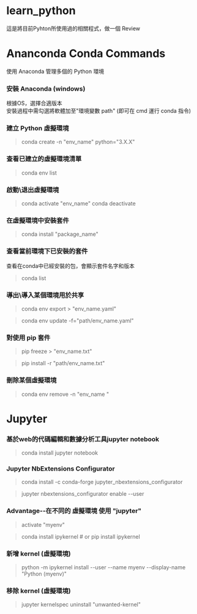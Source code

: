 # learn_python
這是將目前Pyhton所使用過的相關程式，做一個 Review



# Ananconda Conda Commands
使用 Anaconda 管理多個的 Python 環境

### 安裝 Anaconda (windows)
根據OS，選擇合適版本 <br>
安裝過程中需勾選將軟體加至"環境變數 path"
(即可在 cmd 運行 conda 指令)


### 建立 Python 虛擬環境
>  conda create -n "env_name" python="3.X.X"


### 查看已建立的虛擬環境清單
>  conda env list


### 啟動\退出虛擬環境
>  conda activate "env_name"
>  conda deactivate


### 在虛擬環境中安裝套件
>  conda install "package_name"


### 查看當前環境下已安裝的套件
查看在conda中已經安裝的包，會顯示套件名字和版本
>  conda list


### 導出\導入某個環境用於共享
>  conda env export > "env_name.yaml"

>  conda env update -f="path/env_name.yaml"


### 對使用 pip 套件
>  pip freeze > "env_name.txt"

>  pip install -r "path/env_name.txt"

### 刪除某個虛擬環境
>  conda env remove -n "env_name "


# Jupyter
### 基於web的代碼編輯和數據分析工具jupyter notebook
>  conda install jupyter notebook


### Jupyter NbExtensions Configurator
>  conda install -c conda-forge jupyter_nbextensions_configurator

>  jupyter nbextensions_configurator enable --user


### Advantage--在不同的 虛擬環境 使用 "jupyter"
>  activate "myenv"

>  conda install ipykernel # or pip install ipykernel


### 新增 kernel (虛擬環境)
>  python -m ipykernel install --user --name myenv --display-name "Python (myenv)"


### 移除 kernel (虛擬環境)
>  jupyter kernelspec uninstall "unwanted-kernel"
